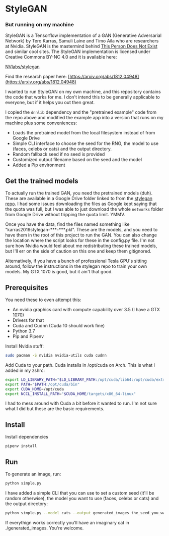 # StyleGAN
### But running on my machine

StyleGAN is a Tensorflow implementation of a GAN (Generative Adversarial Network) by Tero Karras, Samuli Laine and Timo Aila who are researchers at Nvidia. StyleGAN is the mastermind behind [This Person Does Not Exist](https://thispersondoesnotexist.com/) and similar cool sites. The StyleGAN implementation is licensed under Creative Commons BY-NC 4.0 and it is available here:

[NVlabs/stylegan](https://github.com/NVlabs/stylegan)

Find the research paper here: [https://arxiv.org/abs/1812.04948](https://arxiv.org/abs/1812.04948)

I wanted to run StyleGAN on my own machine, and this repository contains the code that works for me. I don't intend this to be generally applicable to everyone, but if it helps you out then great.

I copied the `dnnlib` dependency and the "pretrained example" code from the repo above and modified the example app into a version that runs on my machine plus some conveniences:

- Loads the pretrained model from the local filesystem instead of from Google Drive
- Simple CLI interface to choose the seed for the RNG, the model to use (faces, celebs or cats) and the output directory.
- Random fallback seed if no seed is provided
- Customized output filename based on the seed and the model
- Added a Pip environment

## Get the trained models

To actually run the trained GAN, you need the pretrained models (duh). These are available in a Google Drive folder linked to from the [stylegan repo](https://github.com/NVlabs/stylegan). I had some issues downloading the files as Google kept saying that the quota was full, but I was able to just download the whole `networks` folder from Google Drive without tripping the quota limit. YMMV.

Once you have the data, find the files named something like "karras2019stylegan-\*\*\*-\*\*\*.pkl". These are the models, and you need to have them in the root of this project to run the GAN. You can also change the location where the script looks for these in the config.py file. I'm not sure how Nvidia would feel about me redistributing these trained models, but I'll err on the side of caution on this one and keep them gitignored.

Alternatively, if you have a bunch of professional Tesla GPU's sitting around, follow the instructions in the stylegan repo to train your own models. My GTX 1070 is good, but it ain't that good.

## Prerequisites

You need these to even attempt this:

- An nvidia graphics card with compute capability over 3.5 (I have a GTX 1070)
- Drivers for that
- Cuda and Cudnn (Cuda 10 should work fine)
- Python 3.7
- Pip and Pipenv

Install Nvidia stuff:

```bash
sudo pacman -S nvidia nvidia-utils cuda cudnn
```

Add Cuda to your path. Cuda installs in /opt/cuda on Arch. This is what I added in my zshrc:

```bash
export LD_LIBRARY_PATH="$LD_LIBRARY_PATH:/opt/cuda/lib64:/opt/cuda/extras/CUPTI/lib64"
export PATH="$PATH:/opt/cuda/bin"
export CUDA_HOME=/opt/cuda
export NCCL_INSTALL_PATH="$CUDA_HOME/targets/x86_64-linux"
```

I had to mess around with Cuda a bit before it wanted to run. I'm not sure what I did but these are the basic requirements.

## Install

Install dependencies

```bash
pipenv install

```

## Run

To generate an image, run:

```bash
python simple.py
```

I have added a simple CLI that you can use to set a custom seed (it'll be random otherwise), the model you want to use (faces, celebs or cats) and the output directory:

```bash
python simple.py --model cats --output generated_images the_seed_you_want_to_use
```

If everythign works correctly you'll have an imaginary cat in ./generated_images. You're welcome.